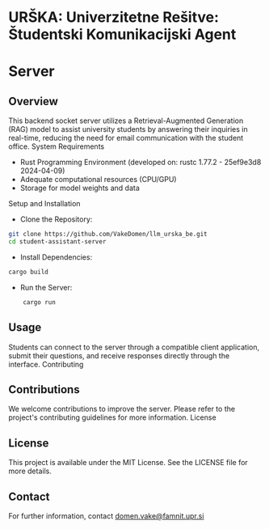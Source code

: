 # URŠKA: Univerzitetne Rešitve: Študentski Komunikacijski Agent
# Server

## Overview

This backend socket server utilizes a Retrieval-Augmented Generation (RAG) model to assist university students by answering their inquiries in real-time, reducing the need for email communication with the student office.
System Requirements

- Rust Programming Environment (developed on: rustc 1.77.2 - 25ef9e3d8 2024-04-09)
- Adequate computational resources (CPU/GPU)
- Storage for model weights and data

Setup and Installation

- Clone the Repository:

```bash
git clone https://github.com/VakeDomen/llm_urska_be.git
cd student-assistant-server
```
- Install Dependencies:


```bash
cargo build
```

- Run the Server:


```bash
    cargo run
```

## Usage

Students can connect to the server through a compatible client application, submit their questions, and receive responses directly through the interface.
Contributing

## Contributions
We welcome contributions to improve the server. Please refer to the project's contributing guidelines for more information.
License

## License
This project is available under the MIT License. See the LICENSE file for more details.

## Contact

For further information, contact <domen.vake@famnit.upr.si>